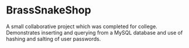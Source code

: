 # BrassSnakeShop

A small collaborative project which was completed for college. Demonstrates inserting and querying from a MySQL database and use of hashing and salting of user passwords.
